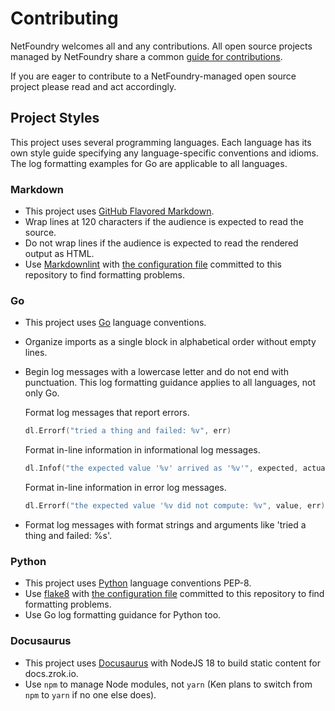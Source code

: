 # Contributing

NetFoundry welcomes all and any contributions. All open source projects managed by NetFoundry share a common
[guide for contributions](https://netfoundry.io/docs/openziti/policies/CONTRIBUTING/).

If you are eager to contribute to a NetFoundry-managed open source project please read and act accordingly.

## Project Styles

This project uses several programming languages. Each language has its own style guide specifying any language-specific
conventions and idioms. The log formatting examples for Go are applicable to all languages.

### Markdown

+ This project uses [GitHub Flavored Markdown](https://github.github.com/gfm/).
+ Wrap lines at 120 characters if the audience is expected to read the source.
+ Do not wrap lines if the audience is expected to read the rendered output as HTML.
+ Use [Markdownlint](https://github.com/DavidAnson/markdownlint) with [the configuration file](.markdownlint.yaml) committed to this repository to find formatting problems.

### Go

+ This project uses [Go](https://golang.org/) language conventions.
+ Organize imports as a single block in alphabetical order without empty lines.
+ Begin log messages with a lowercase letter and do not end with punctuation. This log formatting guidance applies to all languages, not only Go.

    Format log messages that report errors.

    ```go
    dl.Errorf("tried a thing and failed: %v", err)
    ```

    Format in-line information in informational log messages.

    ```go
    dl.Infof("the expected value '%v' arrived as '%v'", expected, actual)
    ```

    Format in-line information in error log messages.

    ```go
    dl.Errorf("the expected value '%v did not compute: %v", value, err)
    ```

+ Format log messages with format strings and arguments like 'tried a thing and failed: %s'.

### Python

+ This project uses [Python](https://www.python.org/) language conventions PEP-8.
+ Use [flake8](https://flake8.pycqa.org/en/latest/) with [the configuration file](.flake8) committed to this repository to find formatting problems.
+ Use Go log formatting guidance for Python too.

### Docusaurus

+ This project uses [Docusaurus](https://docusaurus.io/) with NodeJS 18 to build static content for docs.zrok.io.
+ Use `npm` to manage Node modules, not `yarn` (Ken plans to switch from `npm` to `yarn` if no one else does).
